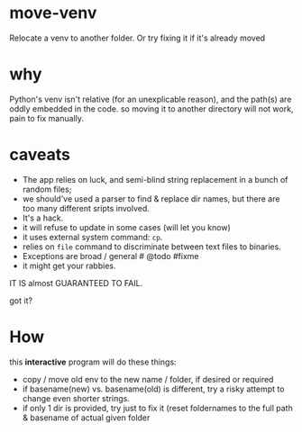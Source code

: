 # move-venv
Relocate a venv to another folder. Or try fixing it if it's already moved

# why
Python's venv isn't relative (for an unexplicable reason), and the path(s) are oddly embedded in the code.
so moving it to another directory will not work, pain to fix manually.

# caveats
 - The app relies on luck, and semi-blind string replacement in a bunch of random files;
 - we should've used a parser to find & replace dir names, but there are too many different sripts involved.
 - It's a hack.
 - it will refuse to update in some cases (will let you know)
 - it uses external system command:  `cp`.
 - relies on `file` command to discriminate between text files to binaries.
 - Exceptions are broad / general     #   @todo #fixme
 - it might get your rabbies.

IT IS almost GUARANTEED TO FAIL.

got it?


# How
this **interactive** program will do these things:
  - copy / move old env to the new name / folder, if desired or required
  - if basename(new) vs. basename(old) is different, try a risky attempt to change even shorter strings.
  - if only 1 dir is provided, try just to fix it (reset foldernames to the full path & basename of actual given folder


